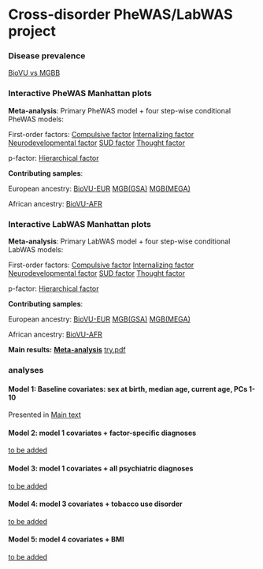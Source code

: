 # Cross-disorder PheWAS/LabWAS project

### Disease prevalence 
[BioVU vs MGBB](https://yingjie1101.github.io/cross-disorder/case_prevalence.html)

### Interactive PheWAS Manhattan plots
**Meta-analysis**: Primary PheWAS model + four step-wise conditional PheWAS models:

First-order factors:
[Compulsive factor](https://yingjie1101.github.io/cross-disorder/Manhattan_meta-analysis.html)
[Internalizing factor]()
[Neurodevelopmental factor]()
[SUD factor]()
[Thought factor]()

p-factor:
[Hierarchical factor]()

**Contributing samples**:

European ancestry:
[BioVU-EUR](https://yingjie1101.github.io/cross-disorder/Manhattan_BioVU.html)
[MGB(GSA)](https://yingjie1101.github.io/cross-disorder/Manhattan_MGB.GSA.html)
[MGB(MEGA)](https://yingjie1101.github.io/cross-disorder/Manhattan_MGB.MEGA.html)

African ancestry:
[BioVU-AFR]()

### Interactive LabWAS Manhattan plots
**Meta-analysis**: Primary LabWAS model + four step-wise conditional LabWAS models:

First-order factors:
[Compulsive factor]() 
[Internalizing factor]()
[Neurodevelopmental factor]()
[SUD factor]()
[Thought factor]()

p-factor:
[Hierarchical factor]()

**Contributing samples**:

European ancestry:
[BioVU-EUR]()
[MGB(GSA)]()
[MGB(MEGA)]()

African ancestry:
[BioVU-AFR]()

**Main results:** [**Meta-analysis**](https://yingjie1101.github.io/cross-disorder/Manhattan_meta-analysis.html)
[try.pdf](https://yingjie1101.github.io/cross-disorder/mental_effect_size_meta_bar_OR)
### analyses
#### Model 1: Baseline covariates: sex at birth, median age, current age, PCs 1-10
Presented in [Main text](https://docs.google.com/spreadsheets/d/1tOXFNNVdJeFoduR0pvEYp2JstzpdpaDp/edit?usp=drive_link&ouid=112280523773673764750&rtpof=true&sd=true)
#### Model 2: model 1 covariates + factor-specific diagnoses
[to be added]()
#### Model 3: model 1 covariates + all psychiatric diagnoses
[to be added]()
#### Model 4: model 3 covariates + tobacco use disorder
[to be added]()
#### Model 5: model 4 covariates + BMI
[to be added]()

